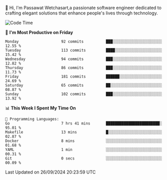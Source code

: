 
👋 Hi, I'm Passawat Wetchasart,a passionate software engineer dedicated to crafting elegant solutions that enhance people's lives through technology.


<!--START_SECTION:waka-->
![Code Time](http://img.shields.io/badge/Code%20Time-1%2C813%20hrs%2032%20mins-blue)

📅 **I'm Most Productive on Friday** 

```text
Monday                   92 commits          ███░░░░░░░░░░░░░░░░░░░░░░   12.55 % 
Tuesday                  113 commits         ████░░░░░░░░░░░░░░░░░░░░░   15.42 % 
Wednesday                94 commits          ███░░░░░░░░░░░░░░░░░░░░░░   12.82 % 
Thursday                 86 commits          ███░░░░░░░░░░░░░░░░░░░░░░   11.73 % 
Friday                   181 commits         ██████░░░░░░░░░░░░░░░░░░░   24.69 % 
Saturday                 65 commits          ██░░░░░░░░░░░░░░░░░░░░░░░   08.87 % 
Sunday                   102 commits         ███░░░░░░░░░░░░░░░░░░░░░░   13.92 % 
```


📊 **This Week I Spent My Time On** 

```text
💬 Programming Languages: 
Go                       7 hrs 41 mins       ████████████████████████░   95.01 % 
Makefile                 13 mins             █░░░░░░░░░░░░░░░░░░░░░░░░   02.87 % 
Docker                   8 mins              ░░░░░░░░░░░░░░░░░░░░░░░░░   01.68 % 
YAML                     1 min               ░░░░░░░░░░░░░░░░░░░░░░░░░   00.31 % 
Git                      0 secs              ░░░░░░░░░░░░░░░░░░░░░░░░░   00.09 % 
```


 Last Updated on 26/09/2024 20:23:59 UTC
<!--END_SECTION:waka-->

<!--
**markpassawat/markpassawat** is a ✨ _special_ ✨ repository because its `README.md` (this file) appears on your GitHub profile.

Here are some ideas to get you started:

- 🔭 I’m currently working on ...
- 🌱 I’m currently learning ...
- 👯 I’m looking to collaborate on ...
- 🤔 I’m looking for help with ...
- 💬 Ask me about ...
- 📫 How to reach me: ...
- 😄 Pronouns: He/Him
- ⚡ Fun fact: ...
-->
